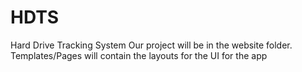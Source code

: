 # HDTS
Hard Drive Tracking System
Our project will be in the website folder.
Templates/Pages will contain the layouts for the UI for the app
